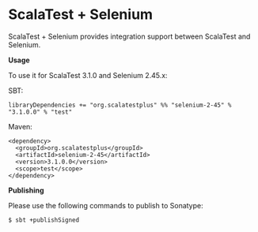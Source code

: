 # ScalaTest + Selenium
ScalaTest + Selenium provides integration support between ScalaTest and Selenium.

**Usage**

To use it for ScalaTest 3.1.0 and Selenium 2.45.x: 

SBT: 

```
libraryDependencies += "org.scalatestplus" %% "selenium-2-45" % "3.1.0.0" % "test"
```

Maven: 

```
<dependency>
  <groupId>org.scalatestplus</groupId>
  <artifactId>selenium-2-45</artifactId>
  <version>3.1.0.0</version>
  <scope>test</scope>
</dependency>
```

**Publishing**

Please use the following commands to publish to Sonatype: 

```
$ sbt +publishSigned
```
